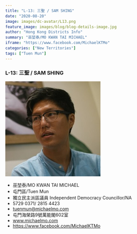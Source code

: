 ```yaml
---
title: "L-13: 三聖 / SAM SHING"
date: "2020-08-20"
image: images/dc-avatar/L13.png
feature_image: images/blog/blog-details-image.jpg
author: "Hong Kong Districts Info"
summary: "巫堃泰/MO KWAN TAI MICHAEL"
iframe: "https://www.facebook.com/MichaelKTMo"
categories: ["New Territories"]
tags: ["Tuen Mun"]
---
```


### L-13: 三聖 / SAM SHING  
![](/images/dc-avatar/L13.png)  

 - 巫堃泰/MO KWAN TAI MICHAEL  
 - 屯門區/Tuen Mun  
 - 獨立民主派區議員 Independent Democracy Councillor/NA  
 - 5729 0371/ 2815 4423  
 - tuenmun@michaelmo.com  
 - 屯門海榮路9號萬能閣602室  
 - www.michaelmo.com  
 - https://www.facebook.com/MichaelKTMo
